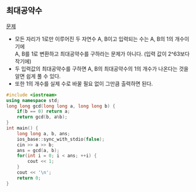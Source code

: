 ## 최대공약수
[문제](https://www.acmicpc.net/problem/1850)
- 모든 자리가 1로만 이루어진 두 자연수 A, B이고 입력되는 수는 A, B의 1의 개수이기에  
A, B를 1로 변환하고 최대공약수를 구하라는 문제가 아니다. (입력 값이 2^63보다 작기에)
- 두 입력값의 최대공약수를 구하면 A, B의 최대공약수의 1의 개수가 나온다는 것을 알면 쉽게 풀 수 있다.
- 또한 1의 개수를 실제 수로 바꿀 필요 없이 그만큼 출력하면 된다.
```c++
#include <iostream>
using namespace std;
long long gcd(long long a, long long b) {
    if(b == 0) return a;
    return gcd(b, a%b);
}
int main() {
    long long a, b, ans;
    ios_base::sync_with_stdio(false);
    cin >> a >> b;
    ans = gcd(a, b);
    for(int i = 0; i < ans; ++i) {
        cout << 1;
    }
    cout << '\n';
    return 0;
}
```
